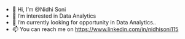 - 👋 Hi, I’m @Nidhi Soni  
- 👀 I’m interested in Data Analytics 
- 🌱 I’m currently looking for opportunity in Data Analytics..
- 📫 You can reach me on https://www.linkedin.com/in/nidhisoni115

 
<!---
nidz115/nidz115 is a ✨ special ✨ repository because its `README.md` (this file) appears on your GitHub profile.
You can click the Preview link to take a look at your changes.
--->
